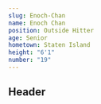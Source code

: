 ```yaml
---
slug: Enoch-Chan
name: Enoch Chan
position: Outside Hitter
age: Senior
hometown: Staten Island
height: "6'1"
number: "19"
---
```


## Header
